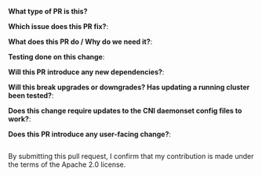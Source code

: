 <!--  Thanks for sending a pull request!  Here are some tips for you:
1. Ensure you have added the unit tests for your changes.
2. Ensure you have included output of manual testing done in the Testing section.
3. Ensure number of lines of code for new or existing methods are within the reasonable limit.
4. Ensure your change works on existing clusters after upgrade.
5. If you are mounting any new file or directory, make sure it is not opening up any security attack vector for aws-vpc-cni-k8s modules.
6. If AWS APIs are invoked, document the call rate in the description section.
7. If EC2 Metadata apis are invoked, ensure to handle stale information returned from metadata.
-->
**What type of PR is this?**
<!--
Add one of the following:
bug
cleanup
dependency update
documentation
feature
improvement
release workflow
testing
-->

**Which issue does this PR fix?**:
<!-- If an issue # is not available please add repro steps and logs from IPAMD/CNI showing the issue -->


**What does this PR do / Why do we need it?**:

**Testing done on this change**:
<!--
Please paste the output from manual and/or integration test results. Please also attach any relevant logs.
-->

<!-- 
If adding a new integration test to any of the CNI release test suites, determine if the test can run against the latest VPC CNI image or if it is dependent on a future version release. If dependent, please call `Skip()` in the test to prevent it from running before the future version is available.
-->

**Will this PR introduce any new dependencies?**:
<!-- 
e.g. new EC2/K8s API, IMDS API, dependency on specific kernel module/version or binary in container OS.
-->

**Will this break upgrades or downgrades? Has updating a running cluster been tested?**:


**Does this change require updates to the CNI daemonset config files to work?**:
<!--
If this change does not work with a "kubectl patch" of the image tag, please explain why.
-->

**Does this PR introduce any user-facing change?**:
<!--
If yes, a release note update is required:
Enter your extended release note in the block below. If the PR requires additional actions
from users switching to the new release, include the string "action required".
-->

```release-note

```

By submitting this pull request, I confirm that my contribution is made under the terms of the Apache 2.0 license.
